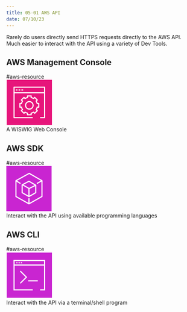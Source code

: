 ```yaml
---
title: 05-01 AWS API
date: 07/10/23
---
```


Rarely do users directly send HTTPS requests directly to the AWS API.  
Much easier to interact with the API using a variety of Dev Tools.

## AWS Management Console

\#aws-resource   
![images/icons/Management_Console_Icon.png](../../images/icons/Management_Console_Icon.png)  
A WISWIG Web Console

## AWS SDK

\#aws-resource   
![images/icons/SDK_Icon.png](../../images/icons/SDK_Icon.png)  
Interact with the API using available programming languages 

## AWS CLI

\#aws-resource   
![images/icons/CLI_Icon.png](../../images/icons/CLI_Icon.png)  
Interact with the API via a terminal/shell program
